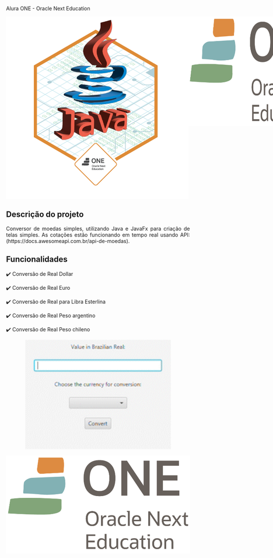  Alura ONE - Oracle Next Education

<div style="display: flex;">
  <img align="left" src="currency-converter/img/badge.png">
 <img align="left" src="currency-converter/img/logo_one.png"width="400" height="300" >

  <h2>Funcionalidades</h2>
</div>

## Descrição do projeto 

<p align="justify">
  Conversor de moedas simples, utilizando Java e JavaFx para criação de telas simples. As cotações estão funcionando em tempo real usando API: (https://docs.awesomeapi.com.br/api-de-moedas).
</p>

## Funcionalidades

:heavy_check_mark: Conversão de Real Dollar

:heavy_check_mark: Conversão de Real Euro

:heavy_check_mark: Conversão de Real para Libra Esterlina

:heavy_check_mark: Conversão de Real Peso argentino

:heavy_check_mark: Conversão de Real Peso chileno

<p align="center">
  <img src="currency-converter/img/video.gif" alt="GIF" width="400" height="300">
</p>

<img align="center" src="currency-converter/img/logo_one.png">





